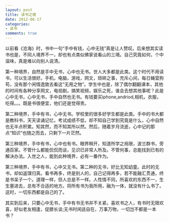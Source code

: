 ```yaml
---
layout: post
title: 读书之境
date: 2012-06-17
categories:
- 读书
comments: true
---
```

以前看《沧海》时，书中一句“手中有钱，心中无钱”真是让人赞叹。后来想其实读书也是，不同人境界不一，却也有点类似佛家说看山的三境。自己究竟如何，个中滋味，真是难以向别人说清。

第一种境界，自然是手中无书，心中也无书。世人大多都是此类。这个时代不用读书，可以生活很好。手机，电脑，游戏，网文，琐碎之事，充斥心间，每日蝇营狗苟，没有那个闲情逸致去看这“无用之物”。学生中也是，除了偶尔翻翻课本，其他的时间有各种分享网文，电视剧，搞笑视频，娱乐之死，谁会去想其他事呢？此是心中无书，心中无书，手中自然也无书。有钱要买iphone,andriod,相机，衣服，吃得。。。既是书很便宜，他们还是觉得贵。



第二种境界，手中有书，心中无书。学校里的很多好学生都是此类。手中的书大都是教科书，天天读诵记忆，考试成绩不低，却不知自己学到究竟是什么，心中自然也无半点积累。知其然，而不知其所以然。然后，随着岁月流逝，心中记的那点“知识”也随之而去，只剩下一片茫然。



第三种境界，手中有书，心中也有书。眼界稍开，知道所学之局限，波兰群书，旁通百家。不管什么都能侃侃而谈，见识已非常人所及。不管何事，总能找到已有的解决办法。入世之人，能到此种境界，必有一番作为。



第三种境界，手中有书，心中又无书。第二种的无书，好比无知幼童。此时的无书，却如返璞归真。看书再多，终是别人的，自己记得再多，若不能融汇贯通，终是书呆子一个。道理一样，但人总是不一样。人性情不同，所喜欢的东西不一，生生塞进去，总有不合适的地方。将所有书为我所用，融为一体，就没有什么书了。这时，一切东西都是自己的了。

其实到后来，只要心中无书，手中有书无书并不关紧。喜欢书之人，有书时无限欢喜，好似老友相逢，促膝长谈;无书时闲适自在，万事万物，一切岂不都是一本书？
